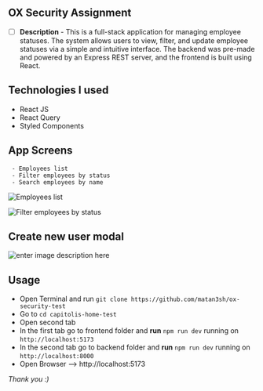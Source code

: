 ## OX Security Assignment

- [ ] **Description** - This is a full-stack application for managing employee statuses.
      The system allows users to view, filter, and update employee statuses via a simple and intuitive interface.
      The backend was pre-made and powered by an Express REST server, and the frontend is built using React.

## Technologies I used

- React JS
- React Query
- Styled Components

## App Screens

     - Employees list
     - Filter employees by status
     - Search employees by name

![Employees list](https://i.ibb.co/yh7M4sn/1.jpg)

![Filter employees by status](https://i.ibb.co/59pL1Cd/2.jpg)

## Create new user modal

![enter image description here](https://i.ibb.co/c6kRCnR/3.jpg)

## Usage

- Open Terminal and run `git clone https://github.com/matan3sh/ox-security-test`
- Go to `cd capitolis-home-test`
- Open second tab
- In the first tab go to frontend folder and **run** `npm run dev` running on `http://localhost:5173`
- In the second tab go to backend folder and **run** `npm run dev` running on `http://localhost:8000`
- Open Browser --> http://localhost:5173

_Thank you :)_
